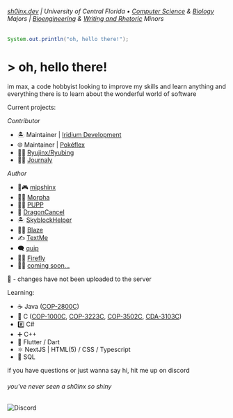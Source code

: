 ###### [sh0inx.dev](https://www.sh0inx.dev) | University of Central Florida • [Computer Science](https://www.ucf.edu/degree/computer-science-bs/) & [Biology](https://www.ucf.edu/degree/biology-bs/) Majors | [Bioengineering](https://www.ucf.edu/degree/bioengineering-minor/) & [Writing and Rhetoric](https://www.ucf.edu/degree/writing-and-rhetoric-minor/) Minors

```java
System.out.println("oh, hello there!");
```

# > oh, hello there!

im max, a code hobbyist looking to improve my skills and learn anything and everything there is to learn about the wonderful world of software

Current projects:

_Contributor_
  - 🏝️ Maintainer | [Iridium Development](https://github.com/Iridium-Development)
  - 🌐 Maintainer | [Pokéflex](https://github.com/sh0inx/Pokeflex)
  - 🚧🐉 [Ryujinx/Ryubing](https://git.ryujinx.app/ryubing/ryujinx)
  - 🚧📖 [Journaly](https://github.com/Journaly-io)

_Author_
  - 🚧🎮 [mipshinx](https://github.com/sh0inx/mipshinx)
  - 🚧🌊 [Morpha](https://github.com/sh0inx/Morpha)
  - 🚧🐶 [PUPP](https://github.com/sh0inx/PUPP)
  - 🚫 [DragonCancel](https://github.com/sh0inx/Dragon-Cancel)
  - 🏝️ [SkyblockHelper](https://github.com/sh0inx/Skyblock-Helper)
  - 🚧🔥 [Blaze](https://github.com/sh0inx/Blaze)
  - ✍️ [TextMe](https://github.com/sh0inx/TextMe)
  - 🗨 [quip](https://github.com/sh0inx/quip)
  - 🚧🏮 [Firefly](https://github.com/sh0inx/Firefly)
  - 🚧🧳 [coming soon...](private)

🚧 - changes have not been uploaded to the server

Learning:

  - ☕ Java ([COP-2800C](https://github.com/sh0inx/COP-2800C))
  - 💽 C ([COP-1000C](https://github.com/sh0inx/COP-1000C), [COP-3223C](https://github.com/sh0inx/COP-3223C), [COP-3502C](https://github.com/sh0inx/COP-3502C), [CDA-3103C](https://github.com/sh0inx/CDA-3103C))
  - #️⃣ C# 
  - ➕ C++
  - 🔷 Flutter / Dart
  - ⚛️ NextJS | HTML(5) / CSS / Typescript
  - 🐘 SQL

if you have questions or just wanna say hi, hit me up on discord

###### *you've never seen a sh0inx so shiny*
![Discord](https://dcbadge.limes.pink/api/shield/269672076883918848?style=flat-square) 
